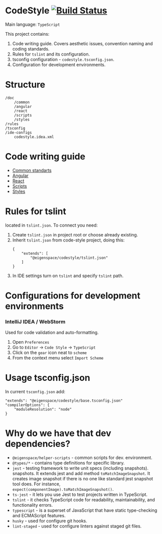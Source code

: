 # CodeStyle [![Build Status](https://travis-ci.com/eigen-space/codestyle.svg?branch=master)](https://travis-ci.com/eigen-space/codestyle)

Main language: `TypeScript`

This project contains:
1. Code writing guide. Covers aesthetic issues, convention naming and coding standards.
2. Rules for `tslint` and its configuration.
3. tsconfig configuration - `codestyle.tsconfig.json`.
4. Configuration for development environments.

# Structure

```
/doc 
    /common
    /angular
    /react
    /scripts
    /styles 
/rules
/tsconfig
/ide-configs
    codestyle.idea.xml
```   

# Code writing guide

* [Common standarts](./doc/common/README.md)
* [Angular](./doc/angular/README.md)
* [React](./doc/react/README.md)
* [Scripts](./doc/scripts/README.md)
* [Styles](./doc/styles/README.md)

# Rules for tslint

located in `tslint.json`. To connect you need:
1. Create `tslint.json` in project root or choose already existing.
2. Inherit `tslint.json` from code-style project, doing this:
    ```
    {
        "extends": [
            "@eigenspace/codestyle/tslint.json"
        ]
    }
    ```
3. In IDE settings turn on `tslint` and specify `tslint` path.    
    
# Configurations for development environments

### IntelliJ IDEA / WebStorm

Used for code validation and auto-formatting.
1. Open `Preferences`
2. Go to `Editor` -> `Code Style` -> `TypeScript`
3. Click on the `gear` icon neat to `scheme`
4. From the context menu select `Import Scheme`

# Usage tsconfig.json

In current `tsconfig.json` add:
```
"extends": "@eigenspace/codestyle/base.tsconfig.json"
"compilerOptions": {
    "moduleResolution": "node"
}
```

# Why do we have that dev dependencies?

* `@eigenspace/helper-scripts` - common scripts for dev. environment.
* `@types/*` - contains type definitions for specific library.
* `jest` - testing framework to write unit specs (including snapshots).
snapshots. It extends jest and add method `toMatchImageSnapshot`. It creates image snapshot
if there is no one like standard jest snapshot tool does. 
For instance, `expect(componentImage).toMatchImageSnapshot()`.
* `ts-jest` - it lets you use Jest to test projects written in TypeScript.
* `tslint` - it checks TypeScript code for readability, maintainability, and functionality errors.
* `typescript` - is a superset of JavaScript that have static type-checking and ECMAScript features.
* `husky` - used for configure git hooks.
* `lint-staged` - used for configure linters against staged git files.
